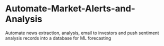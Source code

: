 # Automate-Market-Alerts-and-Analysis
Automate news extraction, analysis, email to investors and push sentiment analysis records into a database for ML forecasting
